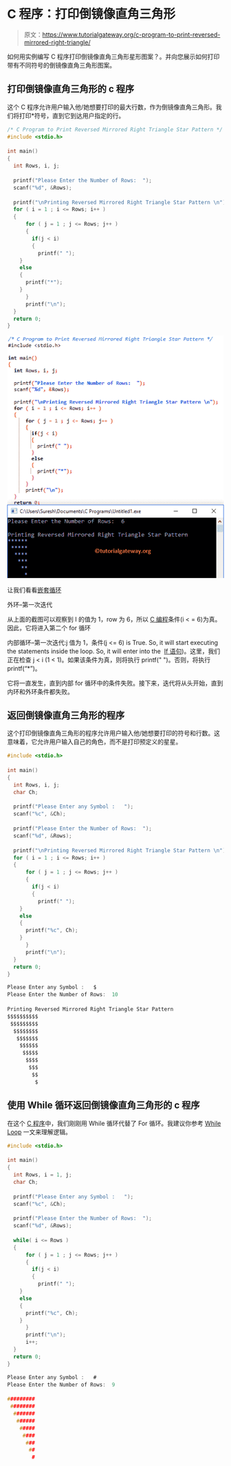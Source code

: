 # C 程序：打印倒镜像直角三角形

> 原文：<https://www.tutorialgateway.org/c-program-to-print-reversed-mirrored-right-triangle/>

如何用实例编写 C 程序打印倒镜像直角三角形星形图案？。并向您展示如何打印带有不同符号的倒镜像直角三角形图案。

## 打印倒镜像直角三角形的 c 程序

这个 C 程序允许用户输入他/她想要打印的最大行数，作为倒镜像直角三角形。我们将打印*符号，直到它到达用户指定的行。

```c
/* C Program to Print Reversed Mirrored Right Triangle Star Pattern */
#include <stdio.h>

int main() 
{
  int Rows, i, j;

  printf("Please Enter the Number of Rows:  ");
  scanf("%d", &Rows);

  printf("\nPrinting Reversed Mirrored Right Triangle Star Pattern \n");
  for ( i = 1 ; i <= Rows; i++ ) 
  {
      for ( j = 1 ; j <= Rows; j++ ) 
      {
      	if(j < i)
      	{
          printf(" ");
	}
	else
	{
	  printf("*");		  	
	}         
      }
      printf("\n");
  }
  return 0;
}
```

![C Program to Print Reversed Mirrored Right Triangle Star Pattern 1](img/a890db09ea441b7a6171906d68d89523.png)

让我们看看[嵌套循环](https://www.tutorialgateway.org/for-loop-in-c-programming/)

外环–第一次迭代

从上面的截图可以观察到 I 的值为 1，row 为 6，所以 [C 编程](https://www.tutorialgateway.org/c-programming/)条件(i < = 6)为真。因此，它将进入第二个 for 循环

内部循环–第一次迭代:j 值为 1，条件(j <= 6) is True. So, it will start executing the statements inside the loop. So, it will enter into the  [If 语句](https://www.tutorialgateway.org/if-statement-in-c/))。这里，我们正在检查 j < i (1 < 1)。如果该条件为真，则将执行 printf(" ")。否则，将执行 printf(“*”)。

它将一直发生，直到内部 for 循环中的条件失败。接下来，迭代将从头开始，直到内环和外环条件都失败。

## 返回倒镜像直角三角形的程序

这个打印倒镜像直角三角形的程序允许用户输入他/她想要打印的符号和行数。这意味着，它允许用户输入自己的角色，而不是打印预定义的星星。

```c
#include <stdio.h>

int main() 
{
  int Rows, i, j;
  char Ch;

  printf("Please Enter any Symbol :   ");
  scanf("%c", &Ch); 

  printf("Please Enter the Number of Rows:  ");
  scanf("%d", &Rows);

  printf("\nPrinting Reversed Mirrored Right Triangle Star Pattern \n");
  for ( i = 1 ; i <= Rows; i++ ) 
  {
      for ( j = 1 ; j <= Rows; j++ ) 
      {
      	if(j < i)
      	{
          printf(" ");
	}
	else
	{
	  printf("%c", Ch);		  	
	}         
      }
      printf("\n");
  }
  return 0;
}
```

```c
Please Enter any Symbol :   $
Please Enter the Number of Rows:  10

Printing Reversed Mirrored Right Triangle Star Pattern 
$$$$$$$$$$
 $$$$$$$$$
  $$$$$$$$
   $$$$$$$
    $$$$$$
     $$$$$
      $$$$
       $$$
        $$
         $
```

## 使用 While 循环返回倒镜像直角三角形的 c 程序

在这个 [C 程序](https://www.tutorialgateway.org/c-programming-examples/)中，我们刚刚用 While 循环代替了 For 循环。我建议你参考 [While Loop](https://www.tutorialgateway.org/while-loop-in-c/) 一文来理解逻辑。

```c
#include <stdio.h>

int main() 
{
  int Rows, i = 1, j;
  char Ch;

  printf("Please Enter any Symbol :   ");
  scanf("%c", &Ch); 

  printf("Please Enter the Number of Rows:  ");
  scanf("%d", &Rows);

  while( i <= Rows ) 
  {
      for ( j = 1 ; j <= Rows; j++ ) 
      {
      	if(j < i)
      	{
          printf(" ");
	}
	else
	{
	  printf("%c", Ch);		  	
	}         
      }
      printf("\n");
      i++;
  }
  return 0;
}
```

```c
Please Enter any Symbol :   #
Please Enter the Number of Rows:  9

#########
 ########
  #######
   ######
    #####
     ####
      ###
       ##
        #
```